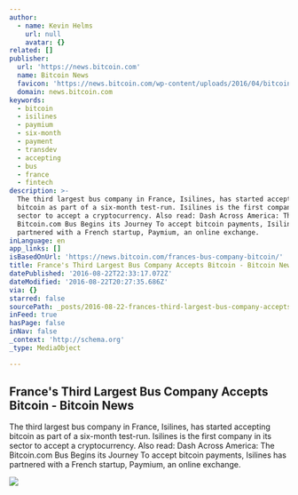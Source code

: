 ```yaml
---
author:
  - name: Kevin Helms
    url: null
    avatar: {}
related: []
publisher:
  url: 'https://news.bitcoin.com'
  name: Bitcoin News
  favicon: 'https://news.bitcoin.com/wp-content/uploads/2016/04/bitcoin_fav.png'
  domain: news.bitcoin.com
keywords:
  - bitcoin
  - isilines
  - paymium
  - six-month
  - payment
  - transdev
  - accepting
  - bus
  - france
  - fintech
description: >-
  The third largest bus company in France, Isilines, has started accepting
  bitcoin as part of a six-month test-run. Isilines is the first company in its
  sector to accept a cryptocurrency. Also read: Dash Across America: The
  Bitcoin.com Bus Begins its Journey To accept bitcoin payments, Isilines has
  partnered with a French startup, Paymium, an online exchange.
inLanguage: en
app_links: []
isBasedOnUrl: 'https://news.bitcoin.com/frances-bus-company-bitcoin/'
title: France's Third Largest Bus Company Accepts Bitcoin - Bitcoin News
datePublished: '2016-08-22T22:33:17.072Z'
dateModified: '2016-08-22T20:27:35.686Z'
via: {}
starred: false
sourcePath: _posts/2016-08-22-frances-third-largest-bus-company-accepts-bitcoin-bitcoin.md
inFeed: true
hasPage: false
inNav: false
_context: 'http://schema.org'
_type: MediaObject

---
```

<article style=""><h1>France's Third Largest Bus Company Accepts Bitcoin - Bitcoin News</h1><p>The third largest bus company in France, Isilines, has started accepting bitcoin as part of a six-month test-run. Isilines is the first company in its sector to accept a cryptocurrency. Also read: Dash Across America: The Bitcoin.com Bus Begins its Journey To accept bitcoin payments, Isilines has partnered with a French startup, Paymium, an online exchange.</p><img src="https://news.bitcoin.com/wp-content/uploads/2016/08/pay-with-bitcoin.png" /></article>